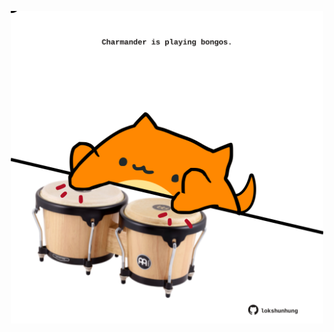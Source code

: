 <!-- built at 13/06/2021, 03:06:51 UTC -->
<p align="center">
  <img width="500" height="500" src="./ReadmeImage.svg">
</p>
